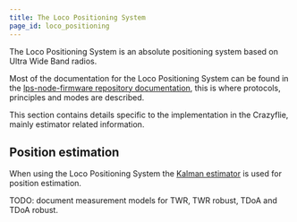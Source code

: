 ```yaml
---
title: The Loco Positioning System
page_id: loco_positioning
---
```


The Loco Positioning System is an absolute positioning system based on Ultra Wide Band radios.

Most of the documentation for the Loco Positioning System can be found in the [lps-node-firmware repository documentation](https://www.bitcraze.io/documentation/repository/lps-node-firmware/master/), this is where protocols, principles and modes are described.

This section contains details specific to the implementation in the Crazyflie, mainly estimator related information.

## Position estimation

When using the Loco Positioning System the [Kalman estimator](/docs/functional-areas/sensor-to-control/state_estimators.md#extended-kalman-filter) is used for position estimation.

TODO: document measurement models for TWR, TWR robust, TDoA and TDoA robust.
